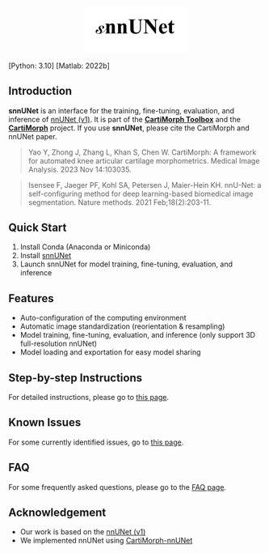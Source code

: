<div style="text-align:center"> <img src="README.assets/snnUNet_logo.jpg" alt="snnUNet_logo" style="zoom:20%;" /> </div>

[Python: 3.10] [Matlab: 2022b]

## Introduction

**snnUNet** is an interface for the training, fine-tuning, evaluation, and inference of [nnUNet (v1)](https://github.com/MIC-DKFZ/nnUNet/tree/nnunetv1). It is part of the [**CartiMorph Toolbox**](https://github.com/YongchengYAO/CartiMorph-Toolbox) and the [**CartiMorph**](https://github.com/YongchengYAO/CartiMorph) project. If you use **snnUNet**, please cite the CartiMorph and nnUNet paper.

> Yao Y, Zhong J, Zhang L, Khan S, Chen W. CartiMorph: A framework for automated knee articular cartilage morphometrics. Medical Image Analysis. 2023 Nov 14:103035.

> Isensee F, Jaeger PF, Kohl SA, Petersen J, Maier-Hein KH. nnU-Net: a self-configuring method for deep learning-based biomedical image segmentation. Nature methods. 2021 Feb;18(2):203-11.

## Quick Start

1. Install Conda (Anaconda or Miniconda)
2. Install [snnUNet](https://github.com/YongchengYAO/snnUNet/releases)
3. Launch snnUNet for model training, fine-tuning, evaluation, and inference

## Features

- Auto-configuration of the computing environment
- Automatic image standardization (reorientation & resampling)
- Model training, fine-tuning, evaluation, and inference (only support 3D full-resolution nnUNet)
- Model loading and exportation for easy model sharing

## Step-by-step Instructions

For detailed instructions, please go to [this page](https://github.com/YongchengYAO/snnUNet/blob/main/Documents/instructions.md).

## Known Issues

For some currently identified issues, go to [this page](https://github.com/YongchengYAO/snnUNet/blob/main/Documents/knownIssues.md).

## FAQ

For some frequently asked questions, please go to the [FAQ page](https://github.com/YongchengYAO/snnUNet/blob/main/Documents/FAQ.md).

## Acknowledgement

- Our work is based on the [nnUNet (v1)](https://github.com/MIC-DKFZ/nnUNet/tree/nnunetv1)
- We implemented nnUNet using [CartiMorph-nnUNet](https://github.com/YongchengYAO/CartiMorph-nnUNet)

